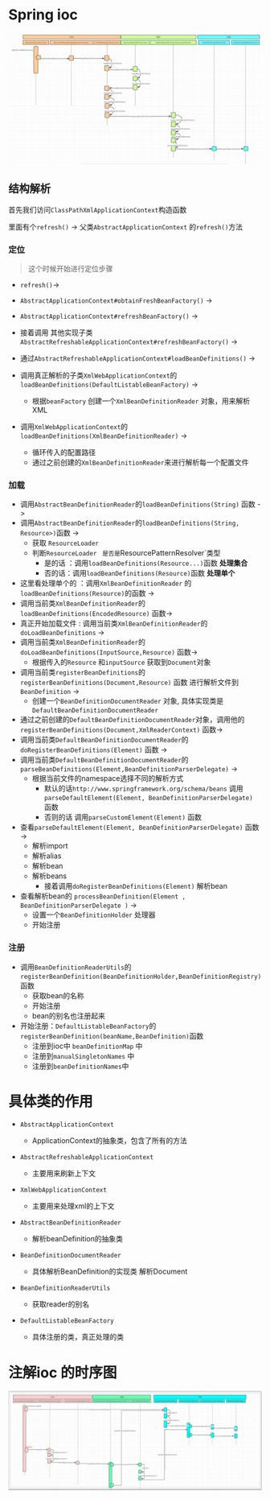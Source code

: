 # Spring ioc

![时序图](uml\spring-ioc.png)



## 结构解析

首先我们访问`ClassPathXmlApplicationContext`构造函数

里面有个`refresh()` -> 父类`AbstractApplicationContext` 的`refresh()`方法

### 定位

> 这个时候开始进行定位步骤

+ `refresh()`-> 

+ `AbstractApplicationContext#obtainFreshBeanFactory()`   -> 

+ `AbstractApplicationContext#refreshBeanFactory()`  -> 

+ 接着调用 其他实现子类`AbstractRefreshableApplicationContext#refreshBeanFactory()`  -> 

+ 通过`AbstractRefreshableApplicationContext#loadBeanDefinitions()` -> 

+ 调用真正解析的子类`XmlWebApplicationContext`的`loadBeanDefinitions(DefaultListableBeanFactory)` ->
  + 根据`beanFactory` 创建一个`XmlBeanDefinitionReader` 对象，用来解析XML
+ 调用`XmlWebApplicationContext`的`loadBeanDefinitions(XmlBeanDefinitionReader)` ->
  + 循环传入的配置路径
  + 通过之前创建的`XmlBeanDefinitionReader`来进行解析每一个配置文件

### 加载

- 调用`AbstractBeanDefinitionReader`的`loadBeanDefinitions(String)` 函数 ->
- 调用`AbstractBeanDefinitionReader`的`loadBeanDefinitions(String, Resource>)`函数 -> 
  - 获取 `ResourceLoader` 
  - 判断`ResourceLoader` ` 是否是`ResourcePatternResolver`类型
    - 是的话 ：调用`loadBeanDefinitions(Resource...)`函数   **处理集合**
    - 否的话：调用`loadBeanDefinitions(Resource)`函数  **处理单个**
- 这里看处理单个的 ：调用`XmlBeanDefinitionReader` 的`loadBeanDefinitions(Resource)`的函数 ->
- 调用当前类`XmlBeanDefinitionReader`的`loadBeanDefinitions(EncodedResource)` 函数->
- 真正开始加载文件 : 调用当前类`XmlBeanDefinitionReader`的`doLoadBeanDefinitions` -> 
- 调用当前类`XmlBeanDefinitionReader`的`doLoadBeanDefinitions(InputSource,Resource)` 函数->
  - 根据传入的`Resource` 和`inputSource` 获取到`Document`对象
- 调用当前类`registerBeanDefinitions`的`registerBeanDefinitions(Document,Resource)` 函数  进行解析文件到`BeanDefinition` ->
  - 创建一个`BeanDefinitionDocumentReader` 对象, 具体实现类是`DefaultBeanDefinitionDocumentReader`
- 通过之前创建的`DefaultBeanDefinitionDocumentReader`对象，调用他的`registerBeanDefinitions(Document,XmlReaderContext)` 函数->
- 调用当前类`DefaultBeanDefinitionDocumentReader`的`doRegisterBeanDefinitions(Element)` 函数 -> 
- 调用当前类`DefaultBeanDefinitionDocumentReader`的`parseBeanDefinitions(Element,BeanDefinitionParserDelegate)` -> 
  - 根据当前文件的namespace选择不同的解析方式
    - 默认的话`http://www.springframework.org/schema/beans`  调用`parseDefaultElement(Element, BeanDefinitionParserDelegate)` 函数
    - 否则的话 调用`parseCustomElement(Element)` 函数
- 查看`parseDefaultElement(Element, BeanDefinitionParserDelegate)` 函数 -> 
  - 解析import
  - 解析alias
  - 解析bean
  - 解析beans
    - 接着调用`doRegisterBeanDefinitions(Element)` 解析bean
- 查看解析bean的 `processBeanDefinition(Element , BeanDefinitionParserDelegate )` -> 
  - 设置一个`BeanDefinitionHolder` 处理器
  - 开始注册

### 注册

+ 调用`BeanDefinitionReaderUtils`的`registerBeanDefinition(BeanDefinitionHolder,BeanDefinitionRegistry)` 函数
  + 获取bean的名称 
  + 开始注册
  + bean的别名也注册起来
+ 开始注册：`DefaultListableBeanFactory`的`registerBeanDefinition(beanName,BeanDefinition)`函数 
  + 注册到ioc中 `beanDefinitionMap` 中
  + 注册到`manualSingletonNames` 中
  + 注册到`beanDefinitionNames`中





# 具体类的作用

+ `AbstractApplicationContext`
  + ApplicationContext的抽象类，包含了所有的方法

+ `AbstractRefreshableApplicationContext`
  + 主要用来刷新上下文

+ `XmlWebApplicationContext`
  + 主要用来处理xml的上下文

+ `AbstractBeanDefinitionReader`
  + 解析beanDefinition的抽象类

+ `BeanDefinitionDocumentReader`
  + 具体解析BeanDefinition的实现类 解析Document

+ `BeanDefinitionReaderUtils`
  + 获取reader的别名

+ `DefaultListableBeanFactory`
  + 具体注册的类，真正处理的类



# 注解ioc 的时序图

![注解ioc的实现](uml\注解-ioc.png)